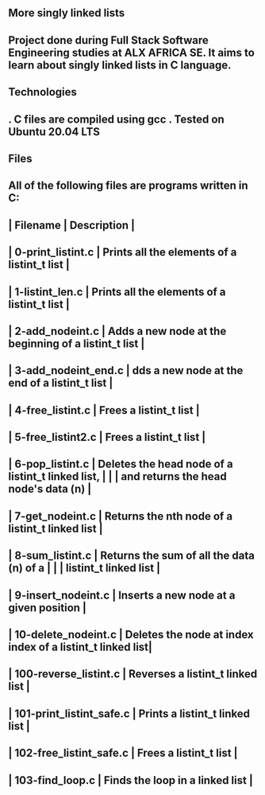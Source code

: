 More singly linked lists
---------------------------------------------------------------------------------------------
Project done during Full Stack Software Engineering studies at ALX AFRICA SE. It aims to learn about singly linked lists in C language.
--------------------------------------------------------------------------------------------
Technologies
---------------------------------------------------------------------------------------------
. C files are compiled using gcc
. Tested on Ubuntu 20.04 LTS
-------------------------------------------------------------------------------------------
Files
-------------------------------------------------------------------------------------------
All of the following files are programs written in C:
-------------------------------------------------------------------------------------------
|          Filename           |        Description                                        |
-------------------------------------------------------------------------------------------
| 0-print_listint.c           | Prints all the elements of a listint_t list               |
-------------------------------------------------------------------------------------------
| 1-listint_len.c             | Prints all the elements of a listint_t list               |
-------------------------------------------------------------------------------------------
| 2-add_nodeint.c             | Adds a new node at the beginning of a listint_t list      |
-------------------------------------------------------------------------------------------  
| 3-add_nodeint_end.c         | dds a new node at the end of a listint_t list             |
-------------------------------------------------------------------------------------------
| 4-free_listint.c            | Frees a listint_t list                                    |
-------------------------------------------------------------------------------------------
| 5-free_listint2.c           | Frees a listint_t list                                    |
-------------------------------------------------------------------------------------------
| 6-pop_listint.c             | Deletes the head node of a listint_t linked list,         |
|                             | and returns the head node's data (n)                      |
-------------------------------------------------------------------------------------------
| 7-get_nodeint.c             | Returns the nth node of a listint_t linked list           |
-------------------------------------------------------------------------------------------
| 8-sum_listint.c             | Returns the sum of all the data (n) of a                  | 
|                             | listint_t linked list                                     |
------------------------------------------------------------------------------------------- 
| 9-insert_nodeint.c          | Inserts a new node at a given position                    |
-------------------------------------------------------------------------------------------
| 10-delete_nodeint.c         | Deletes the node at index index of a listint_t linked list|
-------------------------------------------------------------------------------------------
| 100-reverse_listint.c       | Reverses a listint_t linked list                          |
-------------------------------------------------------------------------------------------
| 101-print_listint_safe.c    | Prints a listint_t linked list                            |
-------------------------------------------------------------------------------------------
| 102-free_listint_safe.c     | Frees a listint_t list                                    |
-------------------------------------------------------------------------------------------
| 103-find_loop.c             | Finds the loop in a linked list                           |
-------------------------------------------------------------------------------------------  
